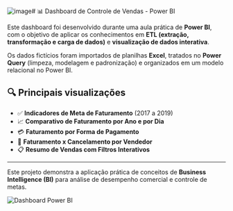 ![image](https://github.com/user-attachments/assets/1d09cc5a-8f33-45c1-acb0-6b006e1740a1)# 📊 Dashboard de Controle de Vendas - Power BI

Este dashboard foi desenvolvido durante uma aula prática de **Power BI**, com o objetivo de aplicar os conhecimentos em **ETL (extração, transformação e carga de dados)** e **visualização de dados interativa**.

Os dados fictícios foram importados de planilhas **Excel**, tratados no **Power Query** (limpeza, modelagem e padronização) e organizados em um modelo relacional no Power BI.

## 🔍 Principais visualizações

- ✅ **Indicadores de Meta de Faturamento** (2017 a 2019)  
- 📈 **Comparativo de Faturamento por Ano e por Dia**  
- 💳 **Faturamento por Forma de Pagamento**  
- 👥 **Faturamento x Cancelamento por Vendedor**  
- 📋 **Resumo de Vendas com Filtros Interativos**

---

Este projeto demonstra a aplicação prática de conceitos de **Business Intelligence (BI)** para análise de desempenho comercial e controle de metas.

![Dashboard Power BI](https://github.com/user-attachments/assets/130342cf-3c48-4612-8529-eed85f0b4187)
